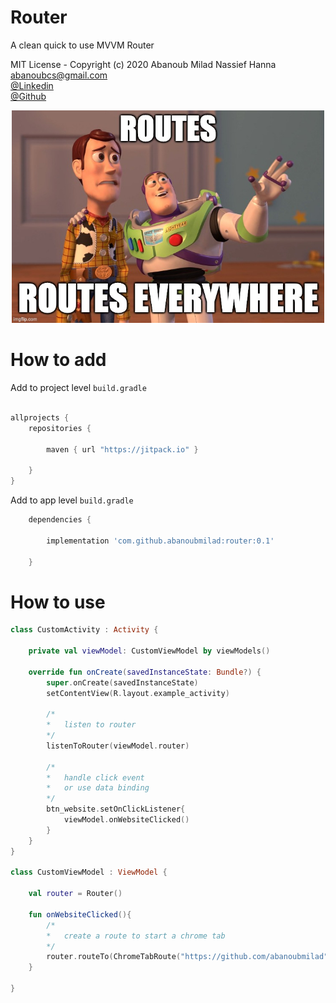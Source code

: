 Router
======

A clean quick to use MVVM Router

MIT License - Copyright (c) 2020 Abanoub Milad Nassief Hanna\
abanoubcs@gmail.com\
[@Linkedin](https://www.linkedin.com/in/abanoubmilad/)\
[@Github](https://github.com/abanoubmilad)



<p align="center">
  <img src="readme_res/router.jpg" width="500">
</p>

How to add
==========

Add to project level `build.gradle`

```Groovy

allprojects {
    repositories {

        maven { url "https://jitpack.io" }
        
    }
}
```

Add to app level `build.gradle`

```Groovy
    dependencies {

        implementation 'com.github.abanoubmilad:router:0.1'
        
    }
```

How to use
==========

```kotlin
class CustomActivity : Activity {
  
    private val viewModel: CustomViewModel by viewModels()

    override fun onCreate(savedInstanceState: Bundle?) {
        super.onCreate(savedInstanceState)
        setContentView(R.layout.example_activity)
        
        /*
        *   listen to router
        */
        listenToRouter(viewModel.router)

        /*
        *   handle click event 
        *   or use data binding
        */
        btn_website.setOnClickListener{
            viewModel.onWebsiteClicked()
        }
    }
}

class CustomViewModel : ViewModel {

    val router = Router()
    
    fun onWebsiteClicked(){
        /*
        *   create a route to start a chrome tab
        */
        router.routeTo(ChromeTabRoute("https://github.com/abanoubmilad"))
    }
  
}

```